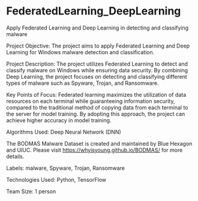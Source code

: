 # FederatedLearning_DeepLearning
Apply Federated Learning and Deep Learning in detecting and classifying malware

Project Objective:
The project aims to apply Federated Learning and Deep Learning for Windows malware detection and classification.

Project Description:
The project utilizes Federated Learning to detect and classify malware on Windows while ensuring data security. By combining Deep Learning, the project focuses on detecting and classifying different types of malware such as Spyware, Trojan, and Ransomware.

Key Points of Focus:
Federated learning maximizes the utilization of data resources on each terminal while guaranteeing information security, compared to the traditional method of copying data from each terminal to the server for model training. By adopting this approach, the project can achieve higher accuracy in model training.

Algorithms Used:
Deep Neural Network (DNN)

The BODMAS Malware Dataset is created and maintained by Blue Hexagon and UIUC.
Please visit https://whyisyoung.github.io/BODMAS/ for more details.

Labels:
malware,
Spyware,
Trojan,
Ransomware

Technologies Used:
Python, TensorFlow

Team Size:
1 person
